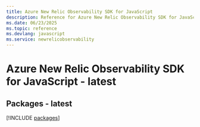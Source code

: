 ```yaml
---
title: Azure New Relic Observability SDK for JavaScript
description: Reference for Azure New Relic Observability SDK for JavaScript
ms.date: 06/23/2025
ms.topic: reference
ms.devlang: javascript
ms.service: newrelicobservability
---
```

# Azure New Relic Observability SDK for JavaScript - latest
## Packages - latest
[!INCLUDE [packages](new-relic-observability-index.md)]